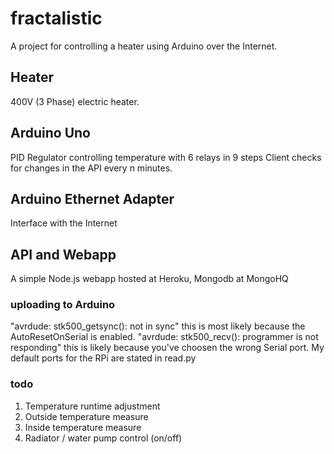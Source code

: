# fractalistic
A project for controlling a heater using Arduino over the Internet.

## Heater
400V (3 Phase) electric heater.

## Arduino Uno
PID Regulator controlling temperature with 6 relays in 9 steps
Client checks for changes in the API every n minutes.

## Arduino Ethernet Adapter
Interface with the Internet

## API and Webapp
A simple Node.js webapp hosted at Heroku, Mongodb at MongoHQ

### uploading to Arduino
"avrdude: stk500_getsync(): not in sync" this is most likely because the AutoResetOnSerial is enabled.
"avrdude: stk500_recv(): programmer is not responding" this is likely because you've choosen the wrong Serial port. My default ports for the RPi are stated in read.py

### todo
1. Temperature runtime adjustment
2. Outside temperature measure
3. Inside temperature measure
4. Radiator / water pump control (on/off)
